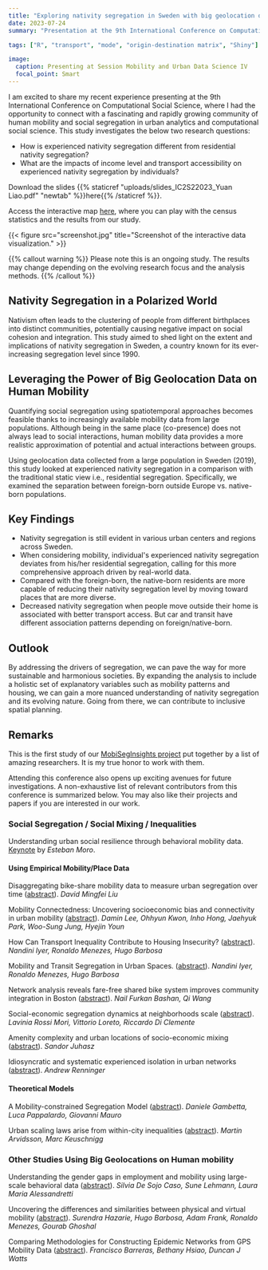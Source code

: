 ```yaml
---
title: "Exploring nativity segregation in Sweden with big geolocation data on human mobility"
date: 2023-07-24
summary: "Presentation at the 9th International Conference on Computational Social Science (Copenhagen, Denmark | July 17-29, 2023)."

tags: ["R", "transport", "mode", "origin-destination matrix", "Shiny"]

image:
  caption: Presenting at Session Mobility and Urban Data Science IV
  focal_point: Smart
---
```


I am excited to share my recent experience presenting at the 9th International Conference on Computational Social Science, where I had the opportunity to connect with a fascinating and rapidly growing community of human mobility and social segregation in urban analytics and computational social science. This study investigates the below two research questions:

- How is experienced nativity segregation different from residential nativity segregation?
- What are the impacts of income level and transport accessibility on experienced nativity segregation by individuals?

Download the slides {{% staticref "uploads/slides_IC2S22023_Yuan Liao.pdf" "newtab" %}}here{{% /staticref %}}.

Access the interactive map [here](https://yuanliao.shinyapps.io/InteractiveVisiSegSweden/), where you can play with the census statistics and the results from our study.

{{< figure src="screenshot.jpg" title="Screenshot of the interactive data visualization." >}}

{{% callout warning %}}
Please note this is an ongoing study. The results may change depending on the evolving research focus and the analysis methods.
{{% /callout %}}

## Nativity Segregation in a Polarized World

Nativism often leads to the clustering of people from different birthplaces into distinct communities, potentially causing negative impact on social cohesion and integration. This study aimed to shed light on the extent and implications of nativity segregation in Sweden, a country known for its ever-increasing segregation level since 1990.

## Leveraging the Power of Big Geolocation Data on Human Mobility

Quantifying social segregation using spatiotemporal approaches becomes feasible thanks to increasingly available mobility data from large populations. Although being in the same place (co-presence) does not always lead to social interactions, human mobility data provides a more realistic approximation of potential and actual interactions between groups.

Using geolocation data collected from a large population in Sweden (2019), this study looked at experienced nativity segregation in a comparison with the traditional static view i.e., residential segregation. Specifically, we examined the separation between foreign-born outside Europe vs. native-born populations.

## Key Findings
- Nativity segregation is still evident in various urban centers and regions across Sweden.
- When considering mobility, individual's experienced nativity segregation deviates from his/her residential segregation, calling for this more comprehensive approach driven by real-world data.
- Compared with the foreign-born, the native-born residents are more capable of reducing their nativity segregation level by moving toward places that are more diverse.
- Decreased nativity segregation when people move outside their home is associated with better transport access. But car and transit have different association patterns depending on foreign/native-born.

## Outlook
By addressing the drivers of segregation, we can pave the way for more sustainable and harmonious societies. By expanding the analysis to include a holistic set of explanatory variables such as mobility patterns and housing, we can gain a more nuanced understanding of nativity segregation and its evolving nature. Going from there, we can contribute to inclusive spatial planning.

## Remarks
This is the first study of our [MobiSegInsights project](https://github.com/MobiSegInsights) put together by a list of amazing researchers. It is my true honor to work with them.

Attending this conference also opens up exciting avenues for future investigations. A non-exhaustive list of relevant contributors from this conference is summarized below. You may also like their projects and papers if you are interested in our work.

### Social Segregation / Social Mixing / Inequalities
Understanding urban social resilience through behavioral mobility data. [Keynote](https://www.ic2s2.org/keynotes.html#esteban) by _Esteban Moro_.

#### Using Empirical Mobility/Place Data
Disaggregating bike-share mobility data to measure urban segregation over time ([abstract](https://laura.alessandretti.com/public/pdf_accepted/paper877.pdf)). _David Mingfei Liu_

Mobility Connectedness: Uncovering socioeconomic bias and connectivity in urban mobility ([abstract](https://laura.alessandretti.com/public/pdf_accepted/paper700.pdf)). _Damin Lee, Ohhyun Kwon, Inho Hong, Jaehyuk Park, Woo-Sung Jung, Hyejin Youn_

How Can Transport Inequality Contribute to Housing Insecurity? ([abstract](https://laura.alessandretti.com/public/pdf_accepted/paper361.pdf)). _Nandini Iyer, Ronaldo Menezes, Hugo Barbosa_

Mobility and Transit Segregation in Urban Spaces. ([abstract](https://laura.alessandretti.com/public/pdf_accepted/paper362.pdf)). _Nandini Iyer, Ronaldo Menezes, Hugo Barbosa_

Network analysis reveals fare-free shared bike system improves community integration in Boston ([abstract](https://laura.alessandretti.com/public/pdf_accepted/paper135.pdf)). _Nail Furkan Bashan, Qi Wang_

Social-economic segregation dynamics at neighborhoods scale ([abstract](https://laura.alessandretti.com/public/pdf_accepted/paper631.pdf)). _Lavinia Rossi Mori, Vittorio Loreto, Riccardo Di Clemente_

Amenity complexity and urban locations of socio-economic mixing ([abstract](https://laura.alessandretti.com/public/pdf_accepted/paper40.pdf)). _Sandor Juhasz_

Idiosyncratic and systematic experienced isolation in urban networks ([abstract](https://laura.alessandretti.com/public/pdf_accepted/paper446.pdf)). _Andrew Renninger_

#### Theoretical Models
A Mobility-constrained Segregation Model ([abstract](https://laura.alessandretti.com/public/pdf_accepted/paper385.pdf)). _Daniele Gambetta, Luca Pappalardo, Giovanni Mauro_

Urban scaling laws arise from within-city inequalities ([abstract](https://laura.alessandretti.com/public/pdf_accepted/paper241.pdf)). _Martin Arvidsson, Marc Keuschnigg_

### Other Studies Using Big Geolocations on Human mobility
Understanding the gender gaps in employment and mobility using large-scale behavioral data ([abstract](https://laura.alessandretti.com/public/pdf_accepted/paper73.pdf)). _Silvia De Sojo Caso, Sune Lehmann, Laura Maria Alessandretti_

Uncovering the differences and similarities between physical and virtual mobility ([abstract](https://laura.alessandretti.com/public/pdf_accepted/paper456.pdf)). _Surendra Hazarie, Hugo Barbosa, Adam Frank, Ronaldo Menezes, Gourab Ghoshal_

Comparing Methodologies for Constructing Epidemic Networks from GPS Mobility Data ([abstract](https://laura.alessandretti.com/public/pdf_accepted/paper904.pdf)). _Francisco Barreras, Bethany Hsiao, Duncan J Watts_

